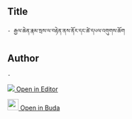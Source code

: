 ## Title
	- རྒྱལ་ཆེན་རྣམ་སྲས་ལ་བརྟེན་ནས་ནོར་དང་ཚེ་དཔལ་འགུགས་ཆོག

## Author
	- 



[<img src="https://img.icons8.com/color/25/000000/edit-property.png"> Open in Editor](http://editor.openpecha.org/P004518)

[<img width="25" src="https://library.bdrc.io/icons/BUDA-small.svg"> Open in Buda](https://library.bdrc.io/show/bdr:IE0OPP004518)
